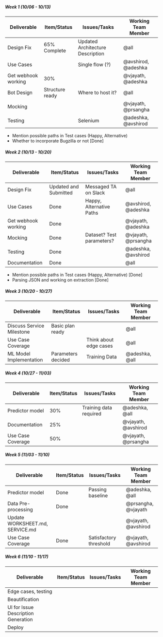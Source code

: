 ##### Week 1 (10/06 - 10/13)

| Deliverable   | Item/Status   |  Issues/Tasks | Working Team Member
| ------------- | ------------  |  ------------ | ---------------
| Design Fix | 65% Complete | Updated Architecture Description | @all
| Use Cases | &nbsp; | Single flow (?) | @avshirod, @adeshka
| Get webhook working | 30% | &nbsp; | @vjayath, @adeshka
| Bot Design | Structure ready | Where to host it? | @all
| Mocking | &nbsp; | &nbsp; | @vjayath, @prsangha
| Testing | &nbsp; | Selenium | @adeshka, @avshirod

* Mention possible paths in Test cases (Happy, Alternative)
* Whether to incorporate Bugzilla or not [Done]

##### Week 2 (10/13 - 10/20)

| Deliverable   | Item/Status   |  Issues/Tasks | Working Team Member
| ------------- | ------------  |  ------------ | ---------------
| Design Fix | Updated and Submitted | Messaged TA on Slack | @all
| Use Cases | Done | Happy, Alternative Paths | @avshirod, @adeshka
| Get webhook working | Done | &nbsp; | @vjayath, @adeshka
| Mocking | Done | Dataset? Test parameters? | @vjayath, @prsangha
| Testing | Done | &nbsp; | @adeshka, @avshirod
| Documentation | Done | &nbsp; | @all

* Mention possible paths in Test cases (Happy, Alternative) [Done]
* Parsing JSON and working on extraction [Done]


##### Week 3 (10/20 - 10/27)

| Deliverable   | Item/Status   |  Issues/Tasks | Working Team Member
| ------------- | ------------  |  ------------ | ---------------
| Discuss Service Milestone | Basic plan ready | &nbsp; | @all
| Use Case Coverage | &nbsp; | Think about edge cases | @all
| ML Model Implementation | Parameters decided | Training Data | @adeshka, @all


##### Week 4 (10/27 - 11/03)

| Deliverable   | Item/Status   |  Issues/Tasks | Working Team Member
| ------------- | ------------  |  ------------ | ---------------
| Predictor model | 30% | Training data required | @adeshka, @all
| Documentation | 25% | &nbsp; | @vjayath, @avshirod
| Use Case Coverage | 50% | &nbsp; | @vjayath, @prsangha


##### Week 5 (11/03 - 11/10)

| Deliverable   | Item/Status   |  Issues/Tasks | Working Team Member
| ------------- | ------------  |  ------------ | ---------------
| Predictor model | Done | Passing baseline | @adeshka, @all
| Data Pre-processing | Done | &nbsp; | @prsangha, @vjayath 
| Update WORKSHEET.md, SERVICE.md | &nbsp; | &nbsp; | @vjayath, @avshirod
| Use Case Coverage | Done | Satisfactory threshold | @vjayath, @avshirod


##### Week 6 (11/10 - 11/17)

| Deliverable   | Item/Status   |  Issues/Tasks | Working Team Member
| ------------- | ------------  |  ------------ | ---------------
| Edge cases, testing | &nbsp; | &nbsp; | &nbsp;
| Beautification | &nbsp; | &nbsp; | &nbsp;
| UI for Issue Description Generation | &nbsp; | &nbsp; | &nbsp;
| Deploy | &nbsp; | &nbsp; | &nbsp;
